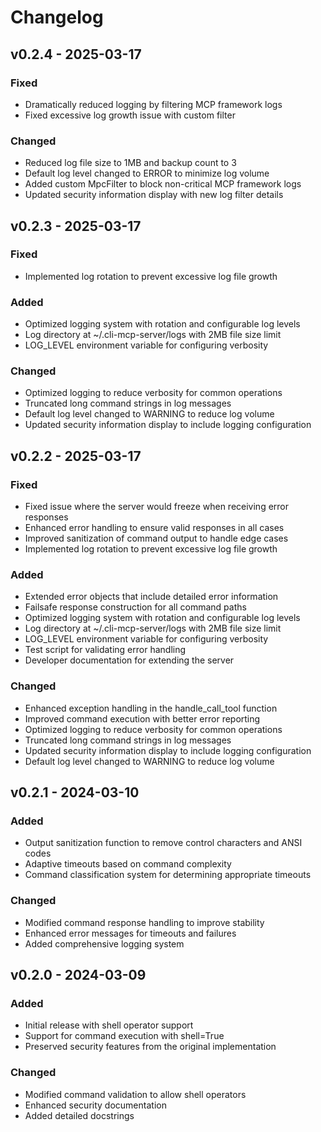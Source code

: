 # Changelog

## v0.2.4 - 2025-03-17

### Fixed
- Dramatically reduced logging by filtering MCP framework logs
- Fixed excessive log growth issue with custom filter

### Changed
- Reduced log file size to 1MB and backup count to 3
- Default log level changed to ERROR to minimize log volume
- Added custom MpcFilter to block non-critical MCP framework logs
- Updated security information display with new log filter details

## v0.2.3 - 2025-03-17

### Fixed
- Implemented log rotation to prevent excessive log file growth

### Added
- Optimized logging system with rotation and configurable log levels
- Log directory at ~/.cli-mcp-server/logs with 2MB file size limit
- LOG_LEVEL environment variable for configuring verbosity

### Changed
- Optimized logging to reduce verbosity for common operations
- Truncated long command strings in log messages
- Default log level changed to WARNING to reduce log volume
- Updated security information display to include logging configuration

## v0.2.2 - 2025-03-17

### Fixed
- Fixed issue where the server would freeze when receiving error responses
- Enhanced error handling to ensure valid responses in all cases
- Improved sanitization of command output to handle edge cases
- Implemented log rotation to prevent excessive log file growth

### Added
- Extended error objects that include detailed error information
- Failsafe response construction for all command paths
- Optimized logging system with rotation and configurable log levels
- Log directory at ~/.cli-mcp-server/logs with 2MB file size limit
- LOG_LEVEL environment variable for configuring verbosity
- Test script for validating error handling
- Developer documentation for extending the server

### Changed
- Enhanced exception handling in the handle_call_tool function
- Improved command execution with better error reporting
- Optimized logging to reduce verbosity for common operations
- Truncated long command strings in log messages
- Updated security information display to include logging configuration
- Default log level changed to WARNING to reduce log volume

## v0.2.1 - 2024-03-10

### Added
- Output sanitization function to remove control characters and ANSI codes
- Adaptive timeouts based on command complexity
- Command classification system for determining appropriate timeouts

### Changed
- Modified command response handling to improve stability
- Enhanced error messages for timeouts and failures
- Added comprehensive logging system

## v0.2.0 - 2024-03-09

### Added
- Initial release with shell operator support
- Support for command execution with shell=True
- Preserved security features from the original implementation

### Changed
- Modified command validation to allow shell operators
- Enhanced security documentation
- Added detailed docstrings
